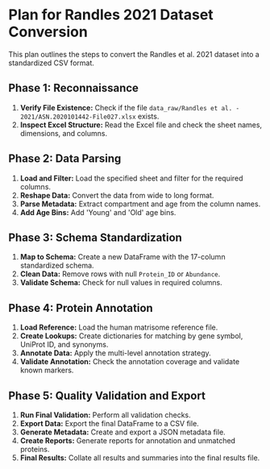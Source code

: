 # Plan for Randles 2021 Dataset Conversion

This plan outlines the steps to convert the Randles et al. 2021 dataset into a standardized CSV format.

## Phase 1: Reconnaissance
1.  **Verify File Existence:** Check if the file `data_raw/Randles et al. - 2021/ASN.2020101442-File027.xlsx` exists.
2.  **Inspect Excel Structure:** Read the Excel file and check the sheet names, dimensions, and columns.

## Phase 2: Data Parsing
1.  **Load and Filter:** Load the specified sheet and filter for the required columns.
2.  **Reshape Data:** Convert the data from wide to long format.
3.  **Parse Metadata:** Extract compartment and age from the column names.
4.  **Add Age Bins:** Add 'Young' and 'Old' age bins.

## Phase 3: Schema Standardization
1.  **Map to Schema:** Create a new DataFrame with the 17-column standardized schema.
2.  **Clean Data:** Remove rows with null `Protein_ID` or `Abundance`.
3.  **Validate Schema:** Check for null values in required columns.

## Phase 4: Protein Annotation
1.  **Load Reference:** Load the human matrisome reference file.
2.  **Create Lookups:** Create dictionaries for matching by gene symbol, UniProt ID, and synonyms.
3.  **Annotate Data:** Apply the multi-level annotation strategy.
4.  **Validate Annotation:** Check the annotation coverage and validate known markers.

## Phase 5: Quality Validation and Export
1.  **Run Final Validation:** Perform all validation checks.
2.  **Export Data:** Export the final DataFrame to a CSV file.
3.  **Generate Metadata:** Create and export a JSON metadata file.
4.  **Create Reports:** Generate reports for annotation and unmatched proteins.
5.  **Final Results:** Collate all results and summaries into the final results file.
